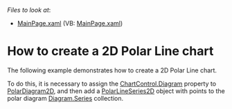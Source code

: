 <!-- default file list -->
*Files to look at*:

* [MainPage.xaml](./CS/PolarLineSeries/MainPage.xaml) (VB: [MainPage.xaml](./VB/PolarLineSeries/MainPage.xaml))
<!-- default file list end -->
# How to create a 2D Polar Line chart


<p>The following example demonstrates how to create a 2D Polar Line chart.</p><p>To do this, it is necessary to assign the <a href="http://documentation.devexpress.com/#Silverlight/DevExpressXpfChartsChartControl_Diagramtopic"><u>ChartControl.Diagram</u></a> property to <a href="http://documentation.devexpress.com/#Silverlight/clsDevExpressXpfChartsPolarDiagram2Dtopic"><u>PolarDiagram2D</u></a>,  and then add a <a href="http://documentation.devexpress.com/#Silverlight/clsDevExpressXpfChartsPolarLineSeries2Dtopic"><u>PolarLineSeries2D</u></a> object with points to the polar diagram <a href="http://documentation.devexpress.com/#Silverlight/DevExpressXpfChartsDiagram_Seriestopic"><u>Diagram.Series</u></a> collection. </p><br />


<br/>



